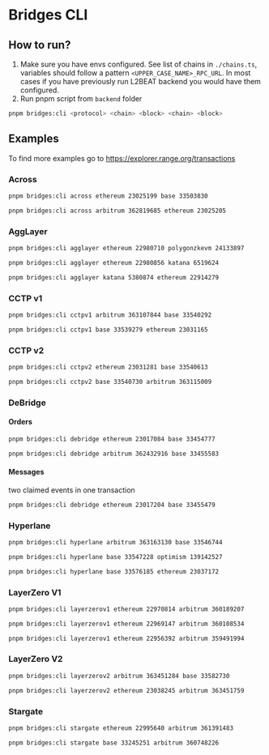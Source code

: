 # Bridges CLI

## How to run?
1. Make sure you have envs configured. See list of chains in `./chains.ts`, variables should follow a pattern `<UPPER_CASE_NAME>_RPC_URL`. In most cases if you have previously run L2BEAT backend you would have them configured.
2. Run pnpm script from `backend` folder
``` bash
pnpm bridges:cli <protocol> <chain> <block> <chain> <block>
```

## Examples

To find more examples go to https://explorer.range.org/transactions

### Across
```bash
pnpm bridges:cli across ethereum 23025199 base 33503830
```
```bash
pnpm bridges:cli across arbitrum 362819685 ethereum 23025205
```

### AggLayer
``` bash
pnpm bridges:cli agglayer ethereum 22980710 polygonzkevm 24133897
```
``` bash
pnpm bridges:cli agglayer ethereum 22980856 katana 6519624
```
```bash
pnpm bridges:cli agglayer katana 5380874 ethereum 22914279
```

### CCTP v1
```bash
pnpm bridges:cli cctpv1 arbitrum 363107844 base 33540292
```
```bash
pnpm bridges:cli cctpv1 base 33539279 ethereum 23031165
```

### CCTP v2
```bash
pnpm bridges:cli cctpv2 ethereum 23031281 base 33540613
```
```bash
pnpm bridges:cli cctpv2 base 33540730 arbitrum 363115009
```

### DeBridge
#### Orders
```bash
pnpm bridges:cli debridge ethereum 23017084 base 33454777
```
``` bash
pnpm bridges:cli debridge arbitrum 362432916 base 33455583
```
#### Messages
two claimed events in one transaction
```bash
pnpm bridges:cli debridge ethereum 23017204 base 33455479
```

### Hyperlane
```bash
pnpm bridges:cli hyperlane arbitrum 363163130 base 33546744
```
```bash
pnpm bridges:cli hyperlane base 33547228 optimism 139142527
```
```bash
pnpm bridges:cli hyperlane base 33576185 ethereum 23037172
```

### LayerZero V1
``` bash
pnpm bridges:cli layerzerov1 ethereum 22970814 arbitrum 360189207
```
``` bash
pnpm bridges:cli layerzerov1 ethereum 22969147 arbitrum 360108534
```
``` bash
pnpm bridges:cli layerzerov1 ethereum 22956392 arbitrum 359491994
```

### LayerZero V2
```bash
pnpm bridges:cli layerzerov2 arbitrum 363451284 base 33582730
```
```bash
pnpm bridges:cli layerzerov2 ethereum 23038245 arbitrum 363451759
```

### Stargate
``` bash
pnpm bridges:cli stargate ethereum 22995640 arbitrum 361391483
```
``` bash
pnpm bridges:cli stargate base 33245251 arbitrum 360748226
```
